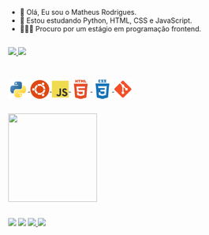 - 👋 Olá, Eu sou o Matheus Rodrigues.
- 🌱 Estou estudando Python, HTML, CSS e JavaScript.
- 👨🏽‍💻 Procuro por um estágio em programação frontend.

##

<div>
  <a href="https://github.com/Mrodrigues02">
  <img heigth="180em" src="https://github-readme-stats.vercel.app/api?username=Mrodrigues02&show_icons=true&theme=tokyonight&include_all_commits=true&count_private=true"/>
  <img heigth="180em" src="https://github-readme-stats.vercel.app/api/top-langs/?username=Mrodrigues02&layout=compact&langs_count=16&theme=tokyonight"/>
</div>

 ##
  
<div style="display: inline_block"><br>
  <img align="center" alt="Matheus-Python" height="40" width="40" src="https://raw.githubusercontent.com/devicons/devicon/master/icons/python/python-original.svg">
  <img align="center" alt="Matheus-Ubuntu" heigth="30" width="40" src="https://raw.githubusercontent.com/devicons/devicon/master/icons/ubuntu/ubuntu-plain.svg">
  <img align="center" alt="Matheus-JavaScript" heigth="30" width="35" src="https://raw.githubusercontent.com/devicons/devicon/master/icons/javascript/javascript-original.svg">
  <img align="center" alt="Matheus-HTML" heigth="40" width="40" src="https://raw.githubusercontent.com/devicons/devicon/master/icons/html5/html5-plain-wordmark.svg">
  <img align="center" alt="Matheus-CSS" heigth="40" width="40" src="https://raw.githubusercontent.com/devicons/devicon/master/icons/css3/css3-plain-wordmark.svg">
<img align="center" alt="Matheus-Git" heigth="35" width="35" src="https://raw.githubusercontent.com/devicons/devicon/master/icons/git/git-plain.svg">

     
##
  
  <a href="https://www.facebook.com/profile.php?id=100006413371870"><img src="https://i.picasion.com/pic91/56ee6bc466dac4ac78fea32a407c1c81.gif" width="180" height="180" border="" alt="" /></a><br /><a href="https://picasion.com/"></a>
  
 ##
  
<div>
  </a>
  <a href="https://matheus.r.d@hotmail.com"><img src="https://img.shields.io/badge/Microsoft_Outlook-0078D4?style=for-the-badge&logo=microsoft-outlook&logoColor=white" target="_blank"></a>
  <a href="https://www.linkedin.com/in/matheus-rodrigues-090a42219" target="_blank"><img src="https://img.shields.io/badge/LinkedIn-0077B5?style=for-the-badge&logo=linkedin&logoColor=white" target="_blank"></a>
  <a href="https://www.facebook.com/profile.php?id=100006413371870" target="_blank"><img src="https://img.shields.io/badge/Facebook-1877F2?style=for-the-badge&logo=facebook&logoColor=white" target="_blank"</a>
  <a href="https://discord.com/channels/@me" target="_blank"><img src="https://img.shields.io/badge/Discord-7289DA?style=for-the-badge&logo=discord&logoColor=white" target="_blank"</a>
 </div>
